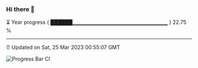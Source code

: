 ### Hi there 👋

⏳ Year progress { ██████▁▁▁▁▁▁▁▁▁▁▁▁▁▁▁▁▁▁▁▁▁▁▁▁ } 22.75 %

---

⏰ Updated on Sat, 25 Mar 2023 00:55:07 GMT

![Progress Bar CI](https://github.com/liununu/liununu/workflows/Progress%20Bar%20CI/badge.svg)
